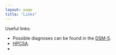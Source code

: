 ```yaml
---
layout: page
title: "Links"
---
```


Useful links:

* Possible diagnoses can be found in the [DSM-5](https://en.wikipedia.org/wiki/DSM-5).
* [HPCSA](https://www.hpcsa.co.za).
* 

